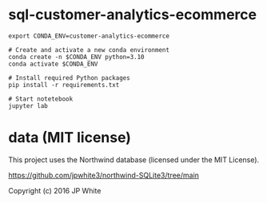 # sql-customer-analytics-ecommerce

```
export CONDA_ENV=customer-analytics-ecommerce

# Create and activate a new conda environment
conda create -n $CONDA_ENV python=3.10
conda activate $CONDA_ENV

# Install required Python packages
pip install -r requirements.txt

# Start notetebook
jupyter lab
```

# data (MIT license)

This project uses the Northwind database (licensed under the MIT License).

https://github.com/jpwhite3/northwind-SQLite3/tree/main

Copyright (c) 2016 JP White
